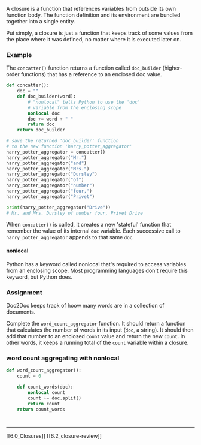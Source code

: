 A closure is a function that references variables from outside its own function body. 
The function definition and its environment are bundled together into a single entity.

Put simply, a closure is just a function that keeps track of some values from the place where it was defined, 
no matter where it is executed later on. 

### Example
The `concatter()` function returns a function called `doc_builder` (higher-order functions) that has a reference to an enclosed doc value.

``` python
def concatter():
	doc = ""
	def doc_builder(word):
		# "nonlocal" tells Python to use the 'doc'
		# variable from the enclosing scope
		nonlocal doc
		doc += word + " "
		return doc
	return doc_builder

# save the returned 'doc_builder' function
# to the new function 'harry_potter_aggregator'
harry_potter_aggregator = concatter()
harry_potter_aggregator("Mr.")
harry_potter_aggregator("and")
harry_potter_aggregator("Mrs.")
harry_potter_aggregator("Dursley")
harry_potter_aggregator("of")
harry_potter_aggregator("number")
harry_potter_aggregator("four,")
harry_potter_aggregator("Privet")

print(harry_potter_aggregator("Drive"))
# Mr. and Mrs. Dursley of number four, Privet Drive
```

When `concatter()` is called, it creates a new 'stateful' function that remember the value of its internal `doc` variable. 
Each successive call to `harry_potter_aggregator` appends to that same `doc`.

#### nonlocal
Python has a keyword called nonlocal that's required to access variables from an enclosing scope. 
Most programming languages don't require this keyword, but Python does. 

### Assignment
Doc2Doc keeps track of hoow many words are in a collection of documents. 

Complete the `word_count_aggregator` function. 
It should return a function that calculates the number of words in its input (`doc`, a string). 
It should then add that number to an enclosed `count` value and return the new `count`. 
In other words, it keeps a running total of the `count` variable within a closure. 

### word count aggregating with nonlocal 

``` python
def word_count_aggregator():
    count = 0

	def count_words(doc):
		nonlocal count
		count += doc.split()
		return count
	return count_words
```

# 
---
[[6.0_Closures]]
[[6.2_closure-review]]